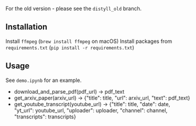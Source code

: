 For the old version - please see the `distyll_old` branch.

## Installation

Install `ffmpeg` (`brew install ffmpeg` on macOS)
Install packages from `requirements.txt` (`pip install -r requirements.txt`)

## Usage

See `demo.ipynb` for an example.

- download_and_parse_pdf(pdf_url) -> pdf_text
- get_arxiv_paper(arxiv_url) -> {"title": title, "url": arxiv_url, "text": pdf_text}
- get_youtube_transcript(youtube_url) -> {"title": title, "date": date, "yt_url": youtube_url, "uploader": uploader, "channel": channel, "transcripts": transcripts}

